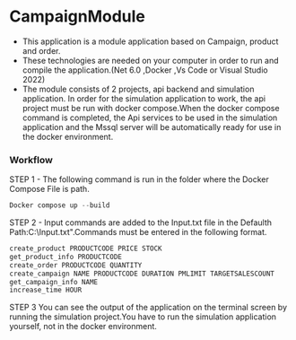 # CampaignModule
- This application is a module application based on Campaign, product and order.
- These technologies are needed on your computer in order to run and compile the application.(Net 6.0 ,Docker ,Vs Code or Visual Studio 2022)
- The module consists of 2 projects, api backend and simulation application. In order for the simulation application to work, the api project must be run with docker compose.When the docker compose command is completed, the Api services to be used in the simulation application and the Mssql server will be automatically ready for use in the docker environment.
### Workflow


STEP 1 - The following command is run in the folder where the Docker Compose File is path.
```go
Docker compose up --build

```
STEP 2 - Input commands are added to the Input.txt file in the Defaulth Path:C:\Input.txt".Commands must be entered in the following format.
```go
create_product PRODUCTCODE PRICE STOCK
get_product_info PRODUCTCODE
create_order PRODUCTCODE QUANTITY
create_campaign NAME PRODUCTCODE DURATION PMLIMIT TARGETSALESCOUNT
get_campaign_info NAME 
increase_time HOUR 
```

STEP 3  You can see the output of the application on the terminal screen by running the simulation project.You have to run the simulation application yourself, not in the docker environment.
